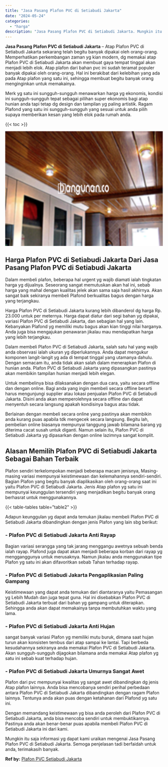 ```yaml
---
title: "Jasa Pasang Plafon PVC di Setiabudi Jakarta"
date: "2024-05-24"
categories: 
  - "harga"
description: "Jasa Pasang Plafon PVC di Setiabudi Jakarta. Mungkin itu saja informasi yg dapat kami uraikan mengenai Jasa Pasang Plafon PVC di Setiabudi Jakarta. Semoga pe..."
---
```


**Jasa Pasang Plafon PVC di Setiabudi Jakarta** – Atap Plafon PVC di Setiabudi Jakarta sekarang telah begitu banyak dipakai oleh orang-orang. Memperhatikan perkembangan zaman yg kian modern, dg memakai atap Plafon PVC di Setiabudi Jakarta akan membuat gaya tempat tinggal akan menjadi lebih elok. Atap plafon dari bahan pvc ini sudah teramat populer banyak dipakai oleh orang-orang. Hal ini berakibat dari kelebihan yang ada pada Atap plafon yang satu ini, sehingga membuat begitu banyak orang menginginkan untuk memakainya.

Merk yg satu ini sungguh-sungguh menawarkan harga yg ekonomis, kondisi ini sungguh-sungguh tepat sebagai pilihan super ekonomis bagi atap hunian anda tapi tetap dg design dan tampilan yg paling artistik. Ragam Plafond yang satu ini sungguh-sungguh yang sesuai untuk anda pilih supaya memberikan kesan yang lebih elok pada rumah anda.

{{< toc >}}

![Jasa Pasang Plafon PVC di Setiabudi Jakarta](/images/flafond-pvc-murah18.png)

## Harga Plafon PVC di Setiabudi Jakarta Dari Jasa Pasang Plafon PVC di Setiabudi Jakarta

Dalam membeli plafon, beberapa hal urgent yg wajib diamati ialah tingkatan harga yg dijualnya. Seseorang sangat memutuskan akan hal ini, sebab harga yang mahal dengan kualitas jelek akan sama saja hasil akhirnya. Akan sangat baik sekiranya membeli Plafond berkualitas bagus dengan harga yang terjangkau.

Harga Plafon PVC di Setiabudi Jakarta kurang lebih dibanderol dg harga Rp. 23.000 untuk per meternya. Harga dapat diatur dari segi bahan yg dipakai, variasi Plafon PVC di Setiabudi Jakarta, dan sebagian hal yang lain. Kebanyakan Plafond yg memiliki mutu bagus akan kian tinggi nilai harganya. Anda juga bisa mengajukan penawaran jikalau mau mendapatkan harga yang lebih terjangkau.

Dalam membeli Plafon PVC di Setiabudi Jakarta, salah satu hal yang wajib anda observasi ialah ukuran yg diperlukannya. Anda dapat mengukur komponen langit-langit yg ada di tempat tinggal yang utamanya dahulu. Dengan semacam itu, anda tidak akan salah dalam menerapkan Plafon di hunian anda. Plafon PVC di Setiabudi Jakarta yang dipasangkan pastinya akan membikin tampilan hunian menjadi lebih elegan.

Untuk membelinya bisa dilaksanakan dengan dua cara, yaitu secara offline dan dengan online. Bagi anda yang ingin membeli secara offline berarti harus mengunjungi supplier atau lokasi penjualan Plafon PVC di Setiabudi Jakarta. Disini anda akan memperolehnya secara offline dan dapat menyentuh secara langsung apakah kondisinya bagus atau tidak.

Berlainan dengan membeli secara online yang pastinya akan membikin anda kurang puas apabila tdk mengecek secara langsung. Begitu lah, pembelian online biasanya mempunyai tanggung jawab bilamana barang yg diterima cacat susah untuk diganti. Namun selain itu, Plafon PVC di Setiabudi Jakarta yg dipasarkan dengan online lazimnya sangat komplit.

## Alasan Memilih Plafon PVC di Setiabudi Jakarta Sebagai Bahan Terbaik

Plafon sendiri terkelompokan menjadi beberapa macam jenisnya, Masing-masing variasi mempunyai keistimewaan dan kelemahannya sendiri-sendiri. Bagian Plafon yang begitu banyak diaplikasikan oleh orang-orang saat ini yaitu Plafon PVC di Setiabudi Jakarta. Jenis Atap plafon yg satu ini mempunyai keunggulan tersendiri yang menjadikan begitu banyak orang berhasrat untuk menggunakannya.

{{< table-tables table="table2" >}}

Adapun keunggulan yg dapat anda temukan jikalau membeli Plafon PVC di Setiabudi Jakarta dibandingkan dengan jenis Plafon yang lain sbg berikut:

### \- Plafon PVC di Setiabudi Jakarta Anti Rayap

Bagian variasi serangga yang tak jarang menggangu awetnya sebuah benda ialah rayap. Plafond juga dapat akan menjadi beberapa korban dari rayap yg mengganggunya untuk merusaknya. Namun jikalau anda menggunakan tipe Plafon yg satu ini akan difavoritkan sebab Tahan terhadap rayap.

### \- Plafon PVC di Setiabudi Jakarta Pengaplikasian Paling Gampang

Keistimewaan yang dapat anda temukan dari diantaranya yaitu Pemasangan yg Lebih Mudah dan juga tepat guna. Hal ini disebabkan Plafon PVC di Setiabudi Jakarta terbuat dari bahan yg gampang untuk diterapkan. Sehingga anda akan dapat memakainya tanpa membutuhkan waktu yang lama.

### \- Plafon PVC di Setiabudi Jakarta Anti Hujan

sangat banyak variasi Plafon yg memiliki mutu buruk, dimana saat hujan turun akan konsisten tembus dari atap sampai ke lantai. Tapi berbeda kesudahannya sekiranya anda memakai Plafon PVC di Setiabudi Jakarta. Akan sungguh-sungguh dijagokan bilamana anda memakai Atap plafon yg satu ini sebab kuat terhadap hujan.

### \- Plafon PVC di Setiabudi Jakarta Umurnya Sangat Awet

Plafon dari pvc mempunyai kwalitas yg sangat awet dibandingkan dg jenis Atap plafon lainnya. Anda bisa mencobanya sendiri perihal perbedaan antara Plafon PVC di Setiabudi Jakarta dibandingkan dengan ragam Plafon lainnya. Tentunya anda akan puas dengan ketahanan dari Plafond yg satu ini.

Dengan memandang keistimewaan yg bisa anda peroleh dari Plafon PVC di Setiabudi Jakarta, anda bisa mencoba sendiri untuk membuktikannya. Pastinya anda akan benar-benar puas apabila membeli Plafon PVC di Setiabudi Jakarta ini dari kami.

Mungkin itu saja informasi yg dapat kami uraikan mengenai Jasa Pasang Plafon PVC di Setiabudi Jakarta. Semoga penjelasan tadi berfaidah untuk anda, terimakasih banyak.

**Ref by:** [Plafon PVC Setiabudi Jakarta](https://id.wikipedia.org/wiki/Plafon)
